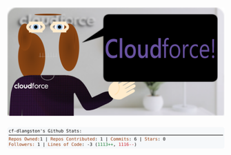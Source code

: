 <!-- 
Version 3.0.132
Built Sun Nov 03 2024 05:19:19 GMT+0000 (Coordinated Universal Time)
-->

<h1 align="center">
  <a href="https://github.com/cf-dlangston/cf-dlangston/tree/master/src" title="Click to View Source">
    <picture width="100%" alt="Dylan">
      <source media="(prefers-color-scheme: dark)" srcset="dylan-dark.svg?version=3.0.132">
      <img src="dylan-light.svg?version=3.0.132" alt="Dylan">
    </picture>
  </a>
</h1>

<div align="center">
  <picture width="100%" alt="Profile Info and Stats">
    <source media="(prefers-color-scheme: dark)" srcset="stats-dark.svg?version=3.0.132">
    <img src="stats-light.svg?version=3.0.132" alt="Profile Info and Stats">
  </picture>
</div>
